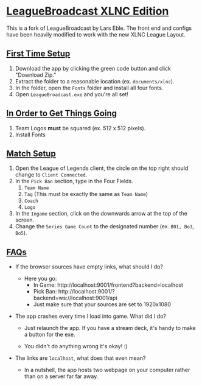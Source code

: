 # <u>LeagueBroadcast XLNC Edition</u>

This is a fork of LeagueBroadcast by Lars Eble. The front end and configs have been heavily modified to work with the new XLNC League Layout.



## <u>First Time Setup</u>

1. Download the app by clicking the green code button and click "Download Zip."
2. Extract the folder to a reasonable location (ex. `documents/xlnc`).
3. In the folder, open the `Fonts` folder and install all four fonts.
4. Open `LeagueBroadcast.exe` and you're all set!

## <u>In Order to Get Things Going</u>

1. Team Logos **must** be squared (ex. 512 x 512 pixels).
2. Install Fonts

## <u>Match Setup</u>

1. Open the League of Legends client, the circle on the top right should change to `Client Connected`.
2. In the `Pick Ban` section, type in the Four Fields.
   1. `Team Name`
   2. `Tag` (This must be exactly the same as `Team Name`)
   3. `Coach`
   4. `Logo`
3. In the `Ingame` section, click on the downwards arrow at the top of the screen.
4. Change the `Series Game Count` to the designated number (ex. `B01, Bo3`, `Bo5`).

## <u>FAQs</u>

- If the browser sources have empty links, what should I do?
  - Here you go: 
    - In Game: http://localhost:9001/frontend?backend=localhost
    - Pick Ban: http://localhost:9001/?backend=ws://localhost:9001/api
    - Just make sure that your sources are set to 1920x1080

- The app crashes every time I load into game. What did I do?

  - Just relaunch the app. If you have a stream deck, it's handy to make a button for the exe.

  - You didn't do anything wrong it's okay! :)

    

- The links are `localhost`, what does that even mean?

  - In a nutshell, the app hosts two webpage on your computer rather than on a server far far away.